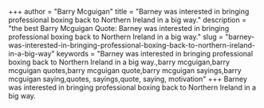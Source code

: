 +++
author = "Barry Mcguigan"
title = "Barney was interested in bringing professional boxing back to Northern Ireland in a big way."
description = "the best Barry Mcguigan Quote: Barney was interested in bringing professional boxing back to Northern Ireland in a big way."
slug = "barney-was-interested-in-bringing-professional-boxing-back-to-northern-ireland-in-a-big-way"
keywords = "Barney was interested in bringing professional boxing back to Northern Ireland in a big way.,barry mcguigan,barry mcguigan quotes,barry mcguigan quote,barry mcguigan sayings,barry mcguigan saying,quotes, sayings,quote, saying, motivation"
+++
Barney was interested in bringing professional boxing back to Northern Ireland in a big way.

